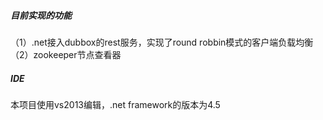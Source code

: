 <h5>目前实现的功能</h5>
（1）.net接入dubbox的rest服务，实现了round robbin模式的客户端负载均衡  <br />
（2）zookeeper节点查看器  <br />

<h5>IDE</h5>
本项目使用vs2013编辑，.net framework的版本为4.5<br/>
